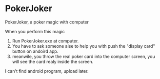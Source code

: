 # PokerJoker
PokerJoker, a poker magic  with computer

When you perform this magic
 1. Run PokerJoker.exe at computer.
 2. You have to ask someone alse to help you with push the "display card" button on andoird app.
 2. meanwile, you throw the real poker card into the computer screen, you will see the card realy inside the screen.
 
 I can't find android program, upload later.
